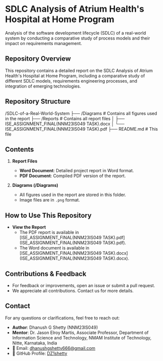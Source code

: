 # SDLC Analysis of Atrium Health's Hospital at Home Program

Analysis of the software development lifecycle (SDLC) of a real-world system by conducting a comparative study of process models and their impact on requirements management.

## Repository Overview

This repository contains a detailed report on the SDLC Analysis of Atrium Health's Hospital at Home Program, including a comparative study of different SDLC models, requirements engineering processes, and integration of emerging technologies.

## Repository Structure
/SDLC-of-a-Real-World-System
├── /Diagrams          # Contains all figures used in the report
├── /Reports           # Contains all report files
│   ├── ISE_ASSIGNMENT_FINAL(NNM23IS049 TASK).docx
│   └── ISE_ASSIGNMENT_FINAL(NNM23IS049 TASK).pdf
├── README.md          # This file

## Contents

1. **Report Files**
   - **Word Document**: Detailed project report in Word format.
   - **PDF Document**: Compiled PDF version of the report.

2. **Diagrams (/Diagrams)**
   - All figures used in the report are stored in this folder.
   - Image files are in `.png`  format.

## How to Use This Repository

- **View the Report**
  - The PDF report is available in [ISE_ASSIGNMENT_FINAL(NNM23IS049 TASK).pdf](ISE_ASSIGNMENT_FINAL(NNM23IS049 TASK).pdf).
  - The Word document is available in [ISE_ASSIGNMENT_FINAL(NNM23IS049 TASK).docx](ISE_ASSIGNMENT_FINAL(NNM23IS049 TASK).docx).

## Contributions & Feedback

- For feedback or improvements, open an issue or submit a pull request. 
- We appreciate all contributions. Contact us for more details.

## Contact

For any questions or clarifications, feel free to reach out:
- **Author**: Dhanush G Shetty (NNM23IS049)
- **Mentor**: Dr. Jason Elroy Martis, Associate Professor, Department of Information Science and Technology, NMAM Institute of Technology, Nitte, Karnataka, India
- 📧 Email: [dhanushgshetty666@gmail.com](mailto:dhanushgshetty666@gmail.com)
- 📌 GitHub Profile: [DZ1shetty](https://github.com/DZ1shetty)

